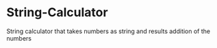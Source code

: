 # String-Calculator
String calculator that takes numbers as string and results addition of the numbers
